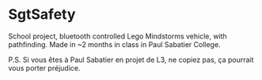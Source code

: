 # SgtSafety
School project, bluetooth controlled Lego Mindstorms vehicle, with pathfinding.
Made in ~2 months in class in Paul Sabatier College.

P.S. Si vous êtes à Paul Sabatier en projet de L3, ne copiez pas, ça pourrait vous porter préjudice.
